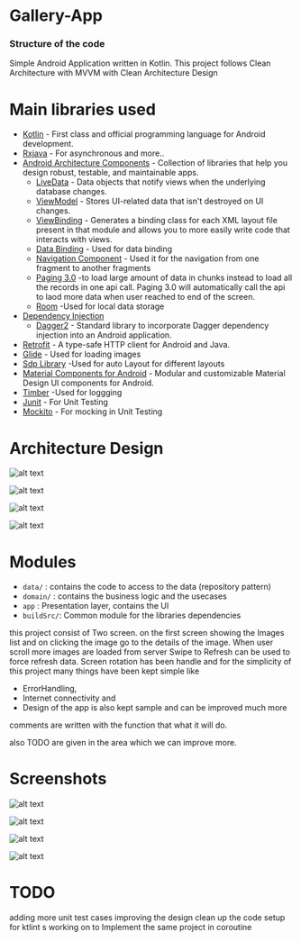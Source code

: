 # Gallery-App

### Structure of the code ###
Simple Android Application written in Kotlin.
This project follows Clean Architecture with MVVM with Clean Architecture Design


# Main libraries used


- [Kotlin](https://kotlinlang.org/) - First class and official programming language for Android development.
- [Rxjava](https://github.com/ReactiveX/RxJava) - For asynchronous and more..
- [Android Architecture Components](https://developer.android.com/topic/libraries/architecture) - Collection of libraries that help you design robust, testable, and maintainable apps.
  - [LiveData](https://developer.android.com/topic/libraries/architecture/livedata) - Data objects that notify views when the underlying database changes.
  - [ViewModel](https://developer.android.com/topic/libraries/architecture/viewmodel) - Stores UI-related data that isn't destroyed on UI changes.
  - [ViewBinding](https://developer.android.com/topic/libraries/view-binding) - Generates a binding class for each XML layout file present in that module and allows you to more easily write code that interacts with views.
  - [Data Binding](https://developer.android.com/topic/libraries/data-binding) - Used for data binding 
  - [Navigation Component](https://developer.android.com/guide/navigation/navigation-getting-started) - Used it for the navigation from one fragment to another fragments
  - [Paging 3.0](https://developer.android.com/topic/libraries/architecture/paging/v3-overview) -to load large amount of data in chunks instead to load all the records in one api call. Paging 3.0 will automatically call the api to laod more data when user reached to end of the screen.
  - [Room](https://developer.android.com/reference/androidx/room/package-summary) -Used for local data storage
- [Dependency Injection](https://developer.android.com/training/dependency-injection)
  - [Dagger2](https://dagger.dev/) - Standard library to incorporate Dagger dependency injection into an Android application. 
- [Retrofit](https://square.github.io/retrofit/) - A type-safe HTTP client for Android and Java.
- [Glide](https://bumptech.github.io/glide/) - Used for loading images
- [Sdp Library](https://github.com/intuit/sdp) -Used for auto Layout for different layouts
- [Material Components for Android](https://github.com/material-components/material-components-android) - Modular and customizable Material Design UI components for Android.
- [Timber](https://github.com/JakeWharton/timber) -Used for loggging 
- [Junit](https://junit.org/) - For Unit Testing
- [Mockito](https://github.com/mockito/mockito) - For mocking in Unit Testing



# Architecture Design
![alt text](https://github.com/mookyjan/GalleryApp/blob/main/diagram/android_clean_architecture_onion.png)

![alt text](https://github.com/mookyjan/GalleryApp/blob/main/diagram/clean-mvvm.png)

![alt text](https://github.com/mookyjan/GalleryApp/blob/main/diagram/architecure.png)

![alt text](https://github.com/mookyjan/GalleryApp/blob/main/diagram/mvvm%20architecture.png)



# Modules


* `data/` : contains the code to access to the data (repository pattern)
* `domain/` : contains the business logic and the usecases
* `app` : Presentation layer, contains the UI 
* `buildSrc/`: Common module for the libraries dependencies 

this project consist of Two screen. on the first screen showing the Images list and on clicking the image
go to the details of the image.
When user scroll more images are loaded from server 
Swipe to Refresh can be used to force refresh data.
Screen rotation has been handle
and for the simplicity of this project many things have been kept simple
like 
* ErrorHandling, 
* Internet connectivity and 
* Design of the app is also kept sample and can be improved much more

comments are written with the function that what it will do.

also TODO are given in the area which we can improve more.


# Screenshots
![alt text](https://github.com/mookyjan/GalleryApp/blob/main/screenshots/screenshot%20(1).png)

![alt text](https://github.com/mookyjan/GalleryApp/blob/main/screenshots/screenshot%20(2).png)

![alt text](https://github.com/mookyjan/GalleryApp/blob/main/screenshots/screenshot%20(5).png)

![alt text](https://github.com/mookyjan/GalleryApp/blob/main/screenshots/screenshot%20(7).png)




# TODO
adding more unit test cases
improving the design
clean up the code 
setup for ktlint s
working on to Implement the same project in coroutine





